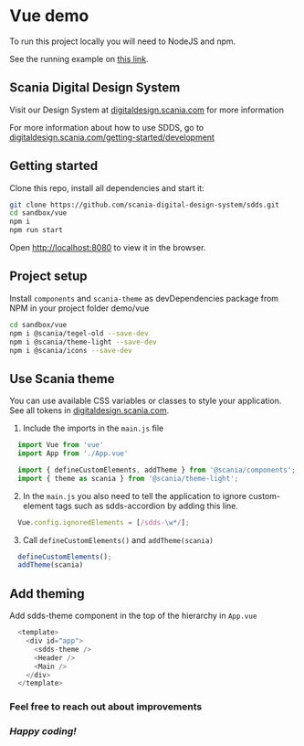 # Vue demo

To run this project locally you will need to NodeJS and npm.

See the running example on [this link](https://scania.github.io/corporate-ui-vue/).

## Scania Digital Design System

Visit our Design System at [digitaldesign.scania.com](https://digitaldesign.scania.com/) for more information

For more information about how to use SDDS, go to [digitaldesign.scania.com/getting-started/development](https://digitaldesign.scania.com/getting-started/development)

## Getting started

Clone this repo, install all dependencies and start it:
```bash
git clone https://github.com/scania-digital-design-system/sdds.git
cd sandbox/vue
npm i
npm run start
```

Open [http://localhost:8080](http://localhost:8080) to view it in the browser.


## Project setup

Install `components` and `scania-theme` as devDependencies package from NPM in your project folder demo/vue

   ```bash
   cd sandbox/vue
   npm i @scania/tegel-old --save-dev
   npm i @scania/theme-light --save-dev
   npm i @scania/icons --save-dev
   ```

## Use Scania theme

You can use available CSS variables or classes to style your application. See all tokens in [digitaldesign.scania.com](https://digitaldesign.scania.com/).

1. Include the imports in the `main.js` file

```js
  import Vue from 'vue'
  import App from './App.vue'

  import { defineCustomElements, addTheme } from '@scania/components';
  import { theme as scania } from '@scania/theme-light';
```

2. In the `main.js` you also need to tell the application to ignore custom-element tags such as sdds-accordion by adding this line.

```js
  Vue.config.ignoredElements = [/sdds-\w*/];
```

3. Call `defineCustomElements()` and `addTheme(scania)`

```js
  defineCustomElements();
  addTheme(scania)
```

## Add theming

Add sdds-theme component in the top of the hierarchy in `App.vue`

```js
  <template>
    <div id="app">
      <sdds-theme />
      <Header />
      <Main />
    </div>
  </template>
```

### Feel free to reach out about improvements

### *Happy coding!*
